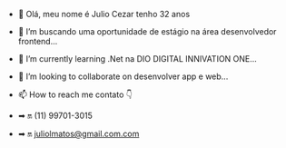 - 👋 Olá, meu nome é Julio Cezar tenho 32 anos
- 👀 I’m buscando uma oportunidade de estágio na área desenvolvedor frontend...
- 🌱 I’m currently learning .Net na DIO DIGITAL INNIVATION ONE...
- 💞️ I’m looking to collaborate on desenvolver app e web...
- 📫 How to reach me contato 👇

- ➡ 🔛 (11) 99701-3015

- ➡ 🔛 juliolmatos@gmail.com.com

<!---
JULIO-Cezarr/JULIO-Cezarr is a ✨ special ✨ repository because its `README.md` (this file) appears on your GitHub profile.
You can click the Preview link to take a look at your changes.
--->
